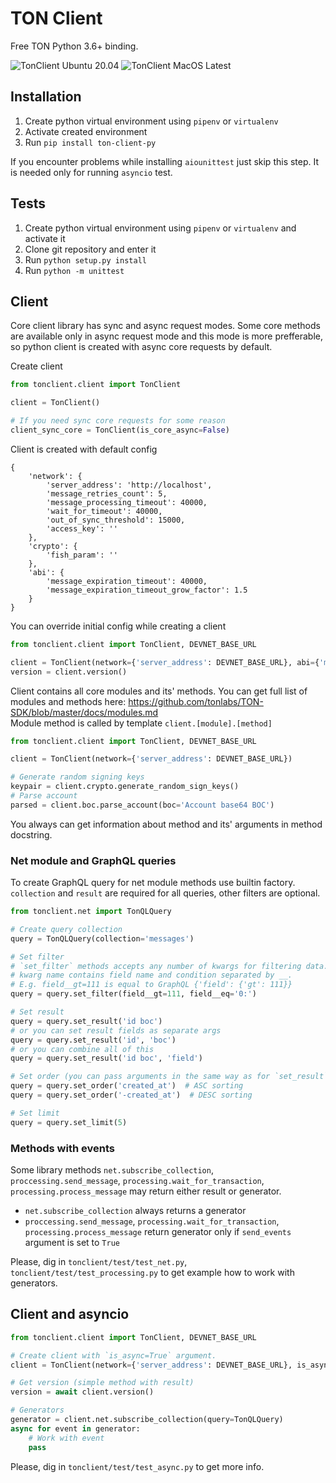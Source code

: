 # TON Client
Free TON Python 3.6+ binding.

![TonClient Ubuntu 20.04](https://github.com/move-ton/ton-client-py/workflows/TonClient%20Ubuntu%2020.04/badge.svg) ![TonClient MacOS Latest](https://github.com/move-ton/ton-client-py/workflows/TonClient%20MacOS%20Latest/badge.svg)

## Installation
1. Create python virtual environment using `pipenv` or `virtualenv`
2. Activate created environment
3. Run `pip install ton-client-py`  

If you encounter problems while installing `aiounittest` just skip this step. It is needed only for running `asyncio` test.

## Tests
1. Create python virtual environment using `pipenv` or `virtualenv` and activate it
2. Clone git repository and enter it
3. Run `python setup.py install`
3. Run `python -m unittest`

## Client
Core client library has sync and async request modes. Some core methods are available only in async request mode and 
this mode is more prefferable, so python client is created with async core requests by default.

Create client
```python
from tonclient.client import TonClient

client = TonClient()

# If you need sync core requests for some reason
client_sync_core = TonClient(is_core_async=False)
```

Client is created with default config
```
{
    'network': {
        'server_address': 'http://localhost',
        'message_retries_count': 5,
        'message_processing_timeout': 40000,
        'wait_for_timeout': 40000,
        'out_of_sync_threshold': 15000,
        'access_key': ''
    },
    'crypto': {
        'fish_param': ''
    },
    'abi': {
        'message_expiration_timeout': 40000,
        'message_expiration_timeout_grow_factor': 1.5
    }
}
```

You can override initial config while creating a client
```python
from tonclient.client import TonClient, DEVNET_BASE_URL

client = TonClient(network={'server_address': DEVNET_BASE_URL}, abi={'message_expiration_timeout': 30000})
version = client.version()
```

Client contains all core modules and its' methods. You can get full list of modules and methods here: 
https://github.com/tonlabs/TON-SDK/blob/master/docs/modules.md  
Module method is called by template `client.[module].[method]`
```python
from tonclient.client import TonClient, DEVNET_BASE_URL

client = TonClient(network={'server_address': DEVNET_BASE_URL})

# Generate random signing keys
keypair = client.crypto.generate_random_sign_keys()
# Parse account
parsed = client.boc.parse_account(boc='Account base64 BOC')
```
You always can get information about method and its' arguments in method docstring.

### Net module and GraphQL queries
To create GraphQL query for net module methods use builtin factory.  
`collection` and `result` are required for all queries, other filters are optional.
```python
from tonclient.net import TonQLQuery

# Create query collection
query = TonQLQuery(collection='messages')

# Set filter
# `set_filter` methods accepts any number of kwargs for filtering data.
# kwarg name contains field name and condition separated by __.
# E.g. field__gt=111 is equal to GraphQL {'field': {'gt': 111}}
query = query.set_filter(field__gt=111, field__eq='0:')

# Set result
query = query.set_result('id boc')
# or you can set result fields as separate args
query = query.set_result('id', 'boc')
# or you can combine all of this
query = query.set_result('id boc', 'field')

# Set order (you can pass arguments in the same way as for `set_result`)
query = query.set_order('created_at')  # ASC sorting
query = query.set_order('-created_at')  # DESC sorting

# Set limit
query = query.set_limit(5)
```

### Methods with events
Some library methods `net.subscribe_collection`, `proccessing.send_message`, `processing.wait_for_transaction`, 
`processing.process_message` may return either result or generator.  

- `net.subscribe_collection` always returns a generator  
- `proccessing.send_message`, `processing.wait_for_transaction`, 
`processing.process_message` return generator only if `send_events` argument is set to `True`

Please, dig in `tonclient/test/test_net.py`, `tonclient/test/test_processing.py` to get example how to work with 
generators.

## Client and asyncio
```python
from tonclient.client import TonClient, DEVNET_BASE_URL

# Create client with `is_async=True` argument.
client = TonClient(network={'server_address': DEVNET_BASE_URL}, is_async=True)

# Get version (simple method with result)
version = await client.version()

# Generators
generator = client.net.subscribe_collection(query=TonQLQuery)
async for event in generator:
    # Work with event
    pass
```

Please, dig in `tonclient/test/test_async.py` to get more info.
